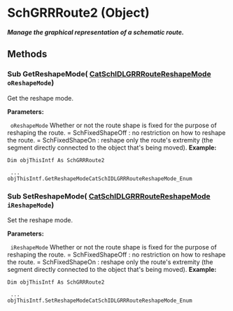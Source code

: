 # SchGRRRoute2 (Object)

**_Manage the graphical representation of a schematic route._**

## Methods

### Sub **GetReshapeMode**( [CatSchIDLGRRRouteReshapeMode](../CATSchPlatformInterfaces/enum_CatSchIDLGRRRouteReshapeMode_153478.md)  `oReshapeMode`)

Get the reshape mode.

**Parameters:**

` oReshapeMode`      Whether or not the route shape is fixed for the purpose of reshaping the route. = SchFixedShapeOff : no restriction on how to reshape the route. = SchFixedShapeOn : reshape only the route's extremity (the segment directly connected to the object that's being moved).
**Example:**

```VBScript
Dim objThisIntf As SchGRRRoute2

 ...
objThisIntf.GetReshapeModeCatSchIDLGRRRouteReshapeMode_Enum

```

### Sub **SetReshapeMode**( [CatSchIDLGRRRouteReshapeMode](../CATSchPlatformInterfaces/enum_CatSchIDLGRRRouteReshapeMode_153478.md)  `iReshapeMode`)

Set the reshape mode.

**Parameters:**

` iReshapeMode`      Whether or not the route shape is fixed for the purpose of reshaping the route. = SchFixedShapeOff : no restriction on how to reshape the route. = SchFixedShapeOn : reshape only the route's extremity (the segment directly connected to the object that's being moved).
**Example:**

```VBScript
Dim objThisIntf As SchGRRRoute2

 ...
objThisIntf.SetReshapeModeCatSchIDLGRRRouteReshapeMode_Enum

```